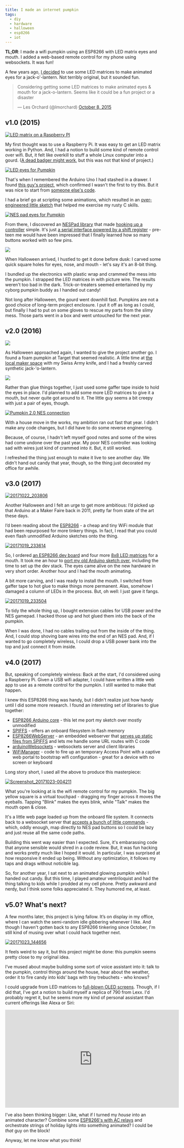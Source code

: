 ```yaml
---
title: I made an internet pumpkin
tags:
  - diy
  - hardware
  - halloween
  - esp8266
  - iot
---
```


**TL;DR**: I made a wifi pumpkin using an ESP8266 with LED matrix eyes and mouth.
I added a web-based remote control for my phone using websockets. It was fun!

<!--more-->

<nav role="navigation" class="table-of-contents"></nav>

A few years ago, [I decided][pumpkintweet] to use some LED matrices to make animated
eyes for a jack-o'-lantern. Not terribly original, but it sounded fun.

<blockquote class="twitter-tweet" data-lang="en"><p lang="en" dir="ltr">Considering getting some LED matrices to make animated eyes &amp; mouth for a jack-o-lantern. Seems like it could be a fun project or a disaster</p>&mdash; Les Orchard (@lmorchard) <a href="https://twitter.com/lmorchard/status/651958618800177152?ref_src=twsrc%5Etfw">October 8, 2015</a></blockquote>

[pumpkintweet]: https://twitter.com/lmorchard/status/651958618800177152

## v1.0 (2015)

<a data-flickr-embed="true"  href="https://www.flickr.com/photos/deusx/21954391310/in/datetaken/" title="LED matrix on a Raspberry PI"><img class="inset wide left" src="raspi.jpg" alt="LED matrix on a Raspberry PI"></a>

My first thought was to use a Raspberry Pi.  It was easy to get an LED matrix
working in Python. And, I had a notion to build some kind of remote control
over wifi. But, it felt like overkill to stuff a whole Linux computer
into a gourd. ([A dead badger might work][badger], but this was not that kind
of project.)

[badger]: http://strangehorizons.com/non-fiction/articles/installing-linux-on-a-dead-badger-users-notes/

<a data-flickr-embed="true"  href="https://www.flickr.com/photos/deusx/21994112010/in/datetaken/" title="LED eyes for Pumpkin"><img class="inset wide left" src="arduino.jpg" alt="LED eyes for Pumpkin"></a>

That's when I remembered the Arduino Uno I had stashed in a drawer.  I found
[this guy's project][otherpump], which confirmed I wasn't the first to try
this. But it was nice to start from [someone else's code][workingcode]. 

[workingcode]: https://github.com/michaltj/LedEyes/blob/master/LedEyes.ino
[otherpump]:  https://mjanyst.weebly.com/arduino-pumpkin-eyes.html

I had a brief go at scripting some animations, which resulted
in an [over-engineered little sketch][overengineered] that helped me 
exercise my rusty C skills.

[overengineered]: https://github.com/lmorchard/arduino-sketches/blob/master/googly_eyes/googly_eyes.ino

<a data-flickr-embed="true"  href="https://www.flickr.com/photos/deusx/22453913015/in/datetaken/" title="NES pad eyes for Pumpkin"><img class="inset wide left" src="nespad1.jpg" alt="NES pad eyes for Pumpkin"></a>

From there, I discovered an [NESPad library][] that made [hooking up a
controller][hookingup] simple. It's just [a serial interface
powered by a shift register][neshow] - pre-teen me would have been impressed that I
finally learned how so many buttons worked with so few pins.

[neshow]: https://www.allaboutcircuits.com/projects/nes-controller-interface-with-an-arduino-uno/
[hookingup]: https://github.com/lmorchard/arduino-sketches/blob/master/nespad_eyes/nespad_eyes.ino
[nespad library]: https://github.com/joshmarinacci/nespad-arduino 

<a data-flickr-embed="true"  href="https://www.flickr.com/photos/deusx/22463866250/in/datetaken/" title="Pumpkin, candy, NES pad"><img class="inset wide left" src="orig-real-pumpkin-3.jpg" /></a>

When Halloween arrived, I hustled to get it done before dusk: I carved some
quick square holes for eyes, nose, and mouth - let's say it's an 8-bit thing. 

I bundled up the electronics with plastic wrap and crammed the mess into
the pumpkin. I strapped the LED matrices in with picture
wire. The results weren't too bad in the dark. 
Trick-or-treaters seemed entertained by my cyborg pumpkin buddy as I handed out
candy!

Not long after Halloween, the gourd went downhill fast. Pumpkins are
not a good choice of long-term project enclosure. I put it off as long as I could, but
finally I had to put on some gloves to rescue my parts from the slimy
mess. Those parts went in a box and went untouched for the next year. 
<br style="clear:both">

## v2.0 (2016)

<a data-flickr-embed="true"  href="https://www.flickr.com/photos/deusx/30331621951/in/datetaken/" title="Pumpkin 2.0"><img class="inset wide right" src="pumpkin2-1.jpg" /></a>

As Halloween approached again, I wanted to give the project another go. I
found a foam pumpkin at Target that seemed realistic. A little time at
[the local maker space][i3] with my Swiss Army knife, and I had a freshly carved
synthetic jack-'o-lantern. 

[i3]: https://www.i3detroit.org/

<a data-flickr-embed="true"  href="https://www.flickr.com/photos/deusx/30380916606/in/datetaken/" title="Pumpkin 2.0"><img class="inset wide right" src="pumpkin2-2.jpg" /></a>

Rather than glue things together, I just used some gaffer tape inside to hold
the eyes in place. I'd planned to add some more LED matrices to give it a mouth,
but never quite got around to it. The little guy seems a bit creepy with just a
pair of eyes, though.

<a data-flickr-embed="true"  href="https://www.flickr.com/photos/deusx/30380883136/in/datetaken/" title="Pumpkin 2.0 NES connection"><img class="inset wide right" src="nes-connection.jpg" alt="Pumpkin 2.0 NES connection"></a>

With a house move in the works, my ambition ran out fast that year. I
didn't make any code changes, but I did have to do some reverse engineering.

Because, of course, I hadn't left myself good notes and some of the wires had
come undone over the past year.  My poor NES controller was looking sad with
wires just kind of crammed into it.  But, it still worked.

I refreshed the thing just enough to make it live to see another day. We
didn't hand out candy that year, though, so the thing just decorated my office
for awhile. <br style="clear:both">

## v3.0 (2017)

<!--
<a data-flickr-embed="true"  href="https://www.flickr.com/photos/deusx/37852469272/in/datetaken/" title="Pumpkin meets hot glue"><img class="inset wide right" src="hot-glue.jpg" alt="Pumpkin meets hot glue"></a>
-->

<a data-flickr-embed="true"  href="https://www.flickr.com/photos/deusx/24031281868/in/datetaken/" title="20171022_203806"><img id="thumbnail" class="inset wide left" src="pumpkin.jpg" alt="20171022_203806"></a>

Another Halloween and I felt an urge to get more ambitious: I’d picked up that
Arduino at a Maker Faire back in 2011, pretty far from state of the art these 
days. 

I’d been reading about the [ESP8266][] -
a cheap and tiny WiFi module that had been repurposed for
more tinkery things.  In fact, I read that you could even flash unmodified
Arduino sketches onto the thing.

[esp8266]: https://www.espressif.com/en/products/hardware/esp8266ex/overview

<!--
<a data-flickr-embed="true"  href="https://www.flickr.com/photos/deusx/24031428708/in/datetaken/" title="Creepy pumpkin eyes"><img class="inset wide left" src="creepy.jpg" alt="Creepy pumpkin eyes"></a>
-->

<a data-flickr-embed="true"  href="https://www.flickr.com/photos/deusx/37626526390/in/datetaken/" title="20171019_233614"><img class="inset wide left" src="interior.jpg" alt="20171019_233614"></a>

So, I ordered [an ESP8266 dev board][nodemcu] and four more [8x8 LED
matrices][matrix] for a mouth.
It took me an hour to [port my old Arduino sketch over][ported],
including the time to set up the dev stack. The eyes came alive on
the new hardware in very short order. Another hour and I had the
mouth animating.

[nodemcu]: http://a.co/8zPcmQ5 
[matrix]: http://a.co/3Mc3qZZ
[ported]: https://github.com/lmorchard/arduino-sketches/blob/master/nodemcu/nespad_eyes/nespad_eyes.ino

<!--
<a data-flickr-embed="true"  href="https://www.flickr.com/photos/deusx/37852235042/in/datetaken/" title="20171017_005235"><img class="inset wide left" src="mouth.jpg" alt="20171017_005235"></a>
-->

<!--
<a data-flickr-embed="true"  href="https://www.flickr.com/photos/deusx/37173755914/in/datetaken/" title="20171021_230802"><img class="inset wide left" src="missing-column.jpg" alt="20171021_230802"></a>
-->

A bit more carving, and I was ready to install the mouth. I switched
from gaffer tape to hot glue to make things more permanent. Alas, somehow I
damaged a column of LEDs in the process. But, oh well: I just gave it fangs.

<a data-flickr-embed="true"  href="https://www.flickr.com/photos/deusx/37626516700/in/datetaken/" title="20171019_233504"><img class="inset wide left" src="plugs.jpg" alt="20171019_233504"></a>

<!--
<a data-flickr-embed="true"  href="https://www.flickr.com/photos/deusx/37626520570/in/datetaken/" title="20171019_233530"><img class="inset wide wide left" src="plugged-in.jpg" alt="20171019_233530"></a>
-->

To tidy the whole thing up, I bought extension cables for USB power and the NES
gamepad. I hacked those up and hot glued them into the back of the pumpkin. 

When I was done, I had no cables trailing out from the inside of the thing. And, I could
stop shoving bare wires into the end of an NES pad. And, if I wanted to go
completely wireless, I could drop a USB power bank into the top and just
connect it from inside.
<br style="clear:both">

## v4.0 (2017)

But, speaking of completely wireless: Back at the start, I'd
considered using a Raspberry Pi.  Given a USB wifi adapter, I could have
written a little web app to use as a remote control for the pumpkin. I still
wanted to make that happen.

I knew this ESP8266 thing was handy, but I didn't realize just how handy until I did some more research. I found an interesting set of libraries to glue together:

* [ESP8266 Arduino core][espcore] - this let me port my sketch over mostly unmodified
* [SPIFFS][] - offers an onboard filesystem in flash memory
* [ESP8266WebServer][] - an embedded webserver that [serves up static files from SPIFFS][servestatic] and lets me handle some URL routes with C code
* [arduinoWebsockets][] - websockets server and client libraries
* [WiFiManager][] - code to fire up an temporary Access Point with a captive web portal to bootstrap wifi configuration - great for a device with no screen or keyboard

[espcore]: https://github.com/esp8266/Arduino
[SPIFFS]:http://esp8266.github.io/Arduino/versions/2.0.0/doc/filesystem.html 
[servestatic]: https://github.com/esp8266/Arduino/tree/master/libraries/ESP8266WebServer/examples/FSBrowser 
[arduinoWebsockets]: https://github.com/Links2004/arduinoWebSockets
[ESP8266WebServer]: https://github.com/esp8266/Arduino/tree/master/libraries/ESP8266WebServer
[WiFiManager]: https://github.com/tzapu/WiFiManager

Long story short, I used all the above to produce this masterpiece:

<a data-flickr-embed="true"  href="https://www.flickr.com/photos/deusx/24031282388/in/datetaken/" title="Screenshot_20171023-004211"><img class="fullwidth" src="controls.jpg" alt="Screenshot_20171023-004211"></a>

What you're looking at is the wifi remote control for my pumpkin. The big yellow square is a virtual touchpad - dragging my finger across it moves the eyeballs. Tapping "Blink" makes the eyes blink, while "Talk" makes the mouth open & close.

It's a little web page loaded up from the onboard file system. It connects back to a websocket server that [accepts a bunch of little commands][wscmds] - which, oddly enough, map directly to NES pad buttons so I could be lazy and just reuse all the same code paths.

[wscmds]: https://github.com/lmorchard/arduino-sketches/blob/master/nodemcu/nespad_eyes/nespad_eyes.ino#L324 

Building this went way easier than I expected. Sure, it's embarassing code that anyone sensible would shred in a code review. But, it was fun hacking and works pretty much like I hoped it would. In particular, I was surprised at how responsive it ended up being. Without any optimization, it follows my taps and drags without noticible lag.

So, for another year, I sat next to an animated glowing pumpkin while I handed
out candy. But this time, I played amateur ventriloquist and had the thing
talking to kids while I prodded at my cell phone. Pretty awkward and nerdy, but
I think some folks appreciated it. They humored me, at least.

## v5.0? What's next?

A few months later, this project is lying fallow. It’s on display in my office, where I can watch the semi-random idle gibbering whenever I like. And though I haven't gotten back to any ESP8266 tinkering since October, I'm still kind of musing over what I could hack together next.

<a data-flickr-embed="true"  href="https://www.flickr.com/photos/deusx/37885815451/in/datetaken/" title="20171023_144656"><img class="fullwidth" src="in-office.jpg" alt="20171023_144656"></a>

It feels weird to say it, but this project might be done: this pumpkin seems pretty close to my original idea. 

I’ve mused about maybe building some sort of voice assistant into it: talk to the pumpkin, control things around the house, hear about the weather, order it to fire candy into kids’ bags with tiny trebuchets - who knows?

I could upgrade from LED matrices to [full-blown OLED screens][oled]. Though, if I did that, I've got a notion to build myself a replica of 790 from Lexx. I'd probably regret it, but he seems more my kind of personal assistant than current offerings like Alexa or Siri:

<iframe width="560" height="315" src="https://www.youtube.com/embed/s8d1mfLa5Vk" frameborder="0" allow="autoplay; encrypted-media" allowfullscreen></iframe>

[oled]: https://learn.adafruit.com/animated-electronic-eyes-using-teensy-3-1/overview

I've also been thinking bigger: Like, what if I turned my *house* into an animated character? Combine some [ESP8266's with AC relays][sonoff] and orchestrate strings of holiday lights into something animated? I could be *that* guy on the block!

Anyway, let me know what you think!

[sonoff]: https://www.itead.cc/sonoff-wifi-wireless-switch.html

<script async src="https://platform.twitter.com/widgets.js" charset="utf-8"></script>

<!-- vim: set wrap linebreak nolist wrapmargin=0 textwidth=0 syntax=markdown formatoptions-=t: -->
